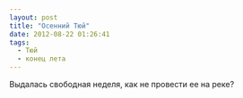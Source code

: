 ```yaml
---
layout: post
title: "Осенний Тюй"
date: 2012-08-22 01:26:41
tags:
  - Тюй
  - конец лета
---
```

Выдалась свободная неделя, как не провести ее на реке?


